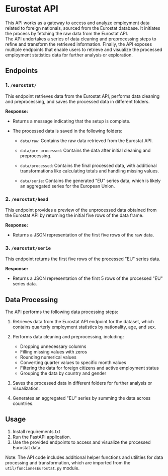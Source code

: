 # Eurostat API

This API works as a gateway to access and analyze employment data related to foreign nationals, sourced from the Eurostat database. It initiates the process by fetching the raw data from the Eurostat API. <br>
The API undertakes a series of data cleaning and preprocessing steps to refine and transform the retrieved information. Finally, the API exposes multiple endpoints that enable users to retrieve and visualize the processed employment statistics data for further analysis or exploration.<br>

## Endpoints

### 1. `/eurostat/`<br>

This endpoint retrieves data from the Eurostat API, performs data cleaning and preprocessing, and saves the processed data in different folders.<br>

**Response:**<br>

- Returns a message indicating that the setup is complete.<br>

- The processed data is saved in the following folders:
  - `data/raw`: Contains the raw data retrieved from the Eurostat API.<br>
  
  - `data/pre-processed`: Contains the data after initial cleaning and preprocessing.<br>
  
  - `data/processed`: Contains the final processed data, with additional transformations like calculating totals and handling missing values.<br>
  
  - `data/serie`: Contains the generated "EU" series data, which is likely an aggregated series for the European Union.<br>

### 2. `/eurostat/head`<br>

This endpoint provides a preview of the unprocessed data obtained from the Eurostat API by returning the initial five rows of the data frame.<br>

**Response:**<br>

- Returns a JSON representation of the first five rows of the raw data.<br>

### 3. `/eurostat/serie`<br>

This endpoint returns the first five rows of the processed "EU" series data.<br>

**Response:**<br>

- Returns a JSON representation of the first 5 rows of the processed "EU" series data.<br>

## Data Processing<br>

The API performs the following data processing steps:<br>

1. Retrieves data from the Eurostat API endpoint for the dataset, which contains quarterly employment statistics by nationality, age, and sex.<br>

2. Performs data cleaning and preprocessing, including:
   - Dropping unnecessary columns
   - Filling missing values with zeros
   - Rounding numerical values
   - Converting quarter values to specific month values
   - Filtering the data for foreign citizens and active employment status
   - Grouping the data by country and gender
3. Saves the processed data in different folders for further analysis or visualization.
4. Generates an aggregated "EU" series by summing the data across countries.

## Usage

1. Install requirements.txt
2. Run the FastAPI application.
3. Use the provided endpoints to access and visualize the processed Eurostat data.

Note: The API code includes additional helper functions and utilities for data processing and transformation, which are imported from the `util/funcionesEurostat.py` module.